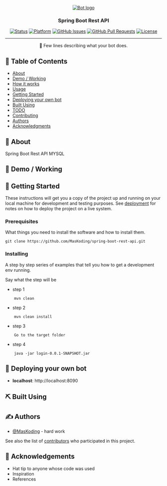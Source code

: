 <p align="center">
  <a href="" rel="noopener">
 <img  src="https://i.imgur.com/qgRaRlu.png" alt="Bot logo"></a>
</p>

<h3 align="center">Spring Boot Rest API</h3>

<div align="center">

[![Status](https://img.shields.io/badge/status-active-success.svg)]()
[![Platform](https://img.shields.io/badge/platform-reddit-orange.svg)](https://www.reddit.com/user/Wordbook_Bot)
[![GitHub Issues](https://img.shields.io/github/issues/kylelobo/The-Documentation-Compendium.svg)](https://github.com/kylelobo/The-Documentation-Compendium/issues)
[![GitHub Pull Requests](https://img.shields.io/github/issues-pr/kylelobo/The-Documentation-Compendium.svg)](https://github.com/kylelobo/The-Documentation-Compendium/pulls)
[![License](https://img.shields.io/badge/license-MIT-blue.svg)](/LICENSE)

</div>

---

<p align="center"> 🤖 Few lines describing what your bot does.
    <br> 
</p>

## 📝 Table of Contents

- [About](#about)
- [Demo / Working](#demo)
- [How it works](#working)
- [Usage](#usage)
- [Getting Started](#getting_started)
- [Deploying your own bot](#deployment)
- [Built Using](#built_using)
- [TODO](../TODO.md)
- [Contributing](../CONTRIBUTING.md)
- [Authors](#authors)
- [Acknowledgments](#acknowledgement)

## 🧐 About <a name = "about"></a>

Spring Boot Rest API MYSQL

## 🎥 Demo / Working <a name = "demo"></a>


## 🏁 Getting Started <a name = "getting_started"></a>

These instructions will get you a copy of the project up and running on your local machine for development and testing purposes. See [deployment](#deployment) for notes on how to deploy the project on a live system.

### Prerequisites

What things you need to install the software and how to install them.

```
git clone https://github.com/MasKoding/spring-boot-rest-api.git
```

### Installing

A step by step series of examples that tell you how to get a development env running.

Say what the step will be
- step 1
````
    mvn clean
````
- step 2
````
    mvn clean install
````
- step 3
````
    Go to the target folder
````
- step 4
````
    java -jar login-0.0.1-SNAPSHOT.jar
````

## 🚀 Deploying your own bot <a name = "deployment"></a>


- **localhost**: http://localhost:8090

## ⛏️ Built Using <a name = "built_using"></a>

## ✍️ Authors <a name = "authors"></a>

- [@MasKoding](https://github.com/MasKoding) - hard work

See also the list of [contributors](https://github.com/MasKoding/spring-boot-rest-api/graphs/contributors) who participated in this project.

## 🎉 Acknowledgements <a name = "acknowledgement"></a>

- Hat tip to anyone whose code was used
- Inspiration
- References
